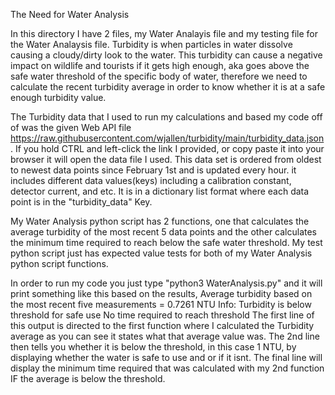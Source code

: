 The Need for Water Analysis

In this directory I have 2 files, my Water Analayis file and my testing file 
for the Water Analaysis file. Turbidity is when particles in water dissolve causing
a cloudy/dirty look to the water. This turbidity can cause a negative impact on
wildlife and tourists if it gets high enough, aka goes above the safe water threshold
of the specific body of water, therefore we need to calculate the recent turbidity 
average in order to know whether it is at a safe enough turbidity value.

The Turbidity data that I used to run my calculations and based my code off of was
the given Web API file https://raw.githubusercontent.com/wjallen/turbidity/main/turbidity_data.json. If you hold CTRL and left-click the link I provided, or copy paste it into your browser it will
open the data file I used. This data set is ordered from oldest to newest data points since February
1st and is updated every hour. it includes different data values(keys) including a calibration constant,
detector current, and etc. It is in a dictionary list format where each data point is in the 
"turbidity_data" Key.

My Water Analysis python script has 2 functions, one that calculates the average turbidity of the
most recent 5 data points and the other calculates the minimum time required to reach below the
safe water threshold. My test python script just has expected value tests for both of my Water
Analysis python script functions.

In order to run my code you just type "python3 WaterAnalysis.py" and it will print something
like this based on the results,
	Average turbidity based on the most recent five measurements = 0.7261 NTU
	Info: Turbidity is below threshold for safe use
	No time required to reach threshold 
The first line of this output is directed to the first function where I calculated the Turbidity
average as you can see it states what that average value was. The 2nd line then tells you whether 
it is below the threshold, in this case 1 NTU, by displaying whether the water is safe to use and
or if it isnt. The final line will display the minimum time required that was calculated with my
2nd function IF the average is below the threshold. 
